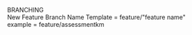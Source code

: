 BRANCHING </br>
New Feature Branch Name Template = feature/"feature name" </br>
example = feature/assessmentkm </br>
